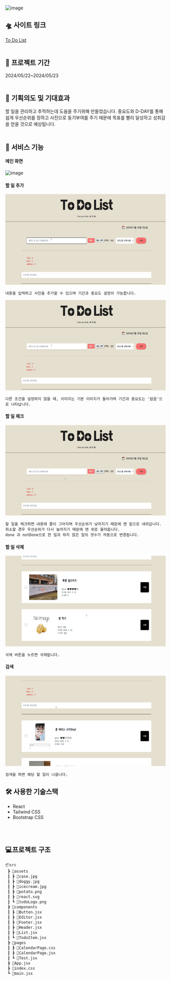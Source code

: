 
![image](https://github.com/soyoon26/ToDoList/assets/122415737/17161a43-8d31-4f03-b572-ac599ad07673)

## 🛸 사이트 링크
[To Do List](https://isangslist.netlify.app/)
<br/>
<br/>
## 📆 프로젝트 기간
2024/05/22~2024/05/23
<br/>
<br/>
## 🎁 기획의도 및 기대효과
할 일을 관리하고 추적하는데 도움을 주기위해 만들었습니다. 중요도와 D-DAY를 통해 쉽게 우선순위를 정하고 사진으로 동기부여를 주기 때문에 목표를 빨리 달성하고 성취감을 얻을 것으로 예상됩니다.
<br/>
<br/>

## 🎈 서비스 기능
#### 메인 화면
![image](https://github.com/soyoon26/ToDoList/assets/122415737/e98d4808-cc12-43dc-8b59-c47278a0bd49)



#### 할 일 추가
![main](readme_assets/add.gif)
```
내용을 입력하고 사진을 추가할 수 있으며 기간과 중요도 설정이 가능합니다.
```
![main](readme_assets/no_img.gif)

```
다른 조건을 설정하지 않을 때, 이미지는 기본 이미지가 들어가며 기간과 중요도는 '없음'으로 나타납니다. 
```
#### 할 일 체크

![main](readme_assets/check.gif)
```
할 일을 체크하면 내용에 줄이 그어지며 우선순위가 낮아지기 때문에 맨 밑으로 내려갑니다. 
취소할 경우 우선순위가 다시 높아지기 때문에 맨 위로 올라옵니다.
done 과 notDone으로 한 일과 하지 않은 일의 갯수가 자동으로 변경됩니다.
```
#### 할 일 삭제

![main](readme_assets/delete.gif)
```
삭제 버튼을 누르면 삭제됩니다.
```
#### 검색
![main](readme_assets/t_search.gif)
```
검색을 하면 해당 할 일이 나옵니다. 
```

## 🛠 사용한 기술스택
- React
- Tailwind CSS
- Bootstrap CSS
<br/>
<br/>

## 💻프로젝트 구조

```
📦src
 ┣ 📂assets
 ┃ ┣ 📜case.jpg
 ┃ ┣ 📜doggy.jpg
 ┃ ┣ 📜icecream.jpg
 ┃ ┣ 📜potato.png
 ┃ ┣ 📜react.svg
 ┃ ┗ 📜todoLogo.png
 ┣ 📂components
 ┃ ┣ 📜Button.jsx
 ┃ ┣ 📜Editor.jsx
 ┃ ┣ 📜Footer.jsx
 ┃ ┣ 📜Header.jsx
 ┃ ┣ 📜List.jsx
 ┃ ┗ 📜TodoItem.jsx
 ┣ 📂pages
 ┃ ┣ 📜CalendarPage.css
 ┃ ┣ 📜CalendarPage.jsx
 ┃ ┗ 📜Test.jsx
 ┣ 📜App.jsx
 ┣ 📜index.css
 ┗ 📜main.jsx
```


